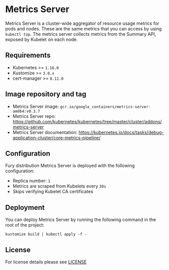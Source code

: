 # Metrics Server

Metrics Server is a cluster-wide aggregator of resource usage metrics for pods
and nodes.  These are the same metrics that you can access by using `kubectl
top`. The metrics server collects metrics from the Summary API, exposed by Kubelet
on each node.


## Requirements

- Kubernetes >= `1.16.0`
- Kustomize >= `3.0.x`
- cert-manager >= `0.11.0`


## Image repository and tag

* Metrics Server image: `gcr.io/google_containers/metrics-server-amd64:v0.3.7`
* Metrics Server repo: <https://github.com/kubernetes/kubernetes/tree/master/cluster/addons/metrics-server>
* Metrics Server documentation: <https://kubernetes.io/docs/tasks/debug-application-cluster/core-metrics-pipeline/>


## Configuration

Fury distribution Metrics Server is deployed with the following configuration:

- Replica number: `1`
- Metrics are scraped from Kubelets every `30s`
- Skips verifying Kubelet CA certificates


## Deployment

You can deploy Metrics Server by running the following command in the root of the
project:

```shell
kustomize build | kubectl apply -f -
```


## License

For license details please see [LICENSE](../../LICENSE)
